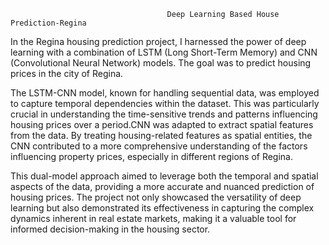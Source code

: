                                        Deep Learning Based House Prediction-Regina
In the Regina housing prediction project, I harnessed the power of deep learning with a combination of LSTM (Long Short-Term Memory) and CNN (Convolutional Neural Network) models. The goal was to predict housing prices in the city of Regina.

The LSTM-CNN model, known for handling sequential data, was employed to capture temporal dependencies within the dataset. This was particularly crucial in understanding the time-sensitive trends and patterns influencing housing prices over a period.CNN was adapted to extract spatial features from the data. By treating housing-related features as spatial entities, the CNN contributed to a more comprehensive understanding of the factors influencing property prices, especially in different regions of Regina.

This dual-model approach aimed to leverage both the temporal and spatial aspects of the data, providing a more accurate and nuanced prediction of housing prices. The project not only showcased the versatility of deep learning but also demonstrated its effectiveness in capturing the complex dynamics inherent in real estate markets, making it a valuable tool for informed decision-making in the housing sector.
